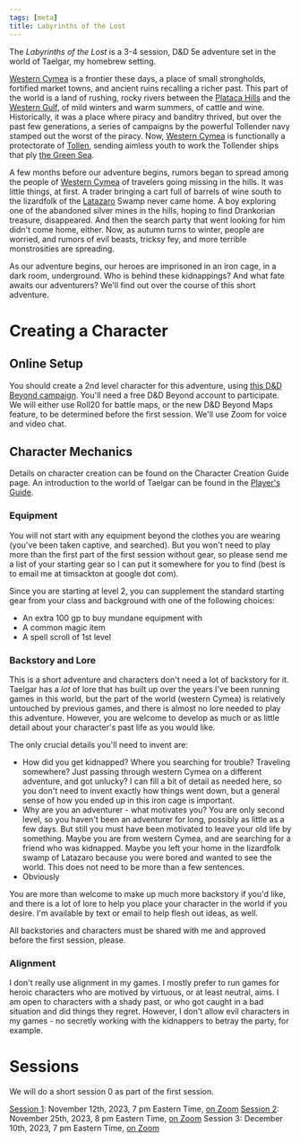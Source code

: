 ```yaml
---
tags: [meta]
title: Labyrinths of the Lost
---
```


The *Labyrinths of the Lost* is a 3-4 session, D&D 5e adventure set in the world of Taelgar, my homebrew setting. 

[Western Cymea](<../../gazetteer/western-green-sea/realms/western-cymea.md>) is a frontier these days, a place of small strongholds, fortified market towns, and ancient ruins recalling a richer past. This part of the world is a land of rushing, rocky rivers between the [Plataca Hills](<../../gazetteer/western-green-sea/cymea/plataca-hills.md>) and the [Western Gulf](<../../gazetteer/greater-sembara/western-gulf.md>), of mild winters and warm summers, of cattle and wine. Historically, it was a place where piracy and banditry thrived, but over the past few generations, a series of campaigns by the powerful Tollender navy stamped out the worst of the piracy. Now, [Western Cymea](<../../gazetteer/western-green-sea/realms/western-cymea.md>) is functionally a protectorate of [Tollen](<../../gazetteer/greater-sembara/tollen/tollen.md>), sending aimless youth to work the Tollender ships that ply [the Green Sea](<../../gazetteer/green-sea.md>). 

A few months before our adventure begins, rumors began to spread among the people of [Western Cymea](<../../gazetteer/western-green-sea/realms/western-cymea.md>) of travelers going missing in the hills. It was little things, at first. A trader bringing a cart full of barrels of wine south to the lizardfolk of the [Latazaro](<../../gazetteer/greater-sembara/latazaro.md>) Swamp never came home. A boy exploring one of the abandoned silver mines in the hills, hoping to find Drankorian treasure, disappeared. And then the search party that went looking for him didn't come home, either. Now, as autumn turns to winter, people are worried, and rumors of evil beasts, tricksy fey, and more terrible monstrosities are spreading.  

As our adventure begins, our heroes are imprisoned in an iron cage, in a dark room, underground. Who is behind these kidnappings? And what fate awaits our adventurers? We'll find out over the course of this short adventure.
# Creating a Character

## Online Setup

You should create a 2nd level character for this adventure, using [this D&D Beyond campaign](https://www.dndbeyond.com/campaigns/join/21148053946030910). You'll need a free D&D Beyond account to participate. We will either use Roll20 for battle maps, or the new D&D Beyond Maps feature, to be determined before the first session. We'll use Zoom for voice and video chat.
## Character Mechanics
Details on character creation can be found on the Character Creation Guide page. An introduction to the world of Taelgar can be found in the [Player's Guide](<../player-s-guide.md>). 
### Equipment
You will not start with any equipment beyond the clothes you are wearing (you've been taken captive, and searched). But you won't need to play more than the first part of the first session without gear, so please send me a list of your starting gear so I can put it somewhere for you to find (best is to email me at timsackton at google dot com). 

Since you are starting at level 2, you can supplement the standard starting gear from your class and background with one of the following choices:
- An extra 100 gp to buy mundane equipment with
- A common magic item
- A spell scroll of 1st level
### Backstory and Lore
This is a short adventure and characters don't need a lot of backstory for it. Taelgar has a *lot* of lore that has built up over the years I've been running games in this world, but the part of the world (western Cymea) is relatively untouched by previous games, and there is almost no lore needed to play this adventure.  However, you are welcome to develop as much or as little detail about your character's past life as you would like. 

The only crucial details you'll need to invent are:

- How did you get kidnapped? Where you searching for trouble? Traveling somewhere? Just passing through western Cymea on a different adventure, and got unlucky? I can fill a bit of detail as needed here, so you don't need to invent exactly how things went down, but a general sense of how you ended up in this iron cage is important. 
- Why are you an adventurer - what motivates you? You are only second level, so you haven't been an adventurer for long, possibly as little as a few days. But still you must have been motivated to leave your old life by something. Maybe you are from western Cymea, and are searching for a friend who was kidnapped. Maybe you left your home in the lizardfolk swamp of Latazaro because you were bored and wanted to see the world. This does not need to be more than a few sentences. 
- Obviously 

You are more than welcome to make up much more backstory if you'd like, and there is a lot of lore to help you place your character in the world if you desire. I'm available by text or email to help flesh out ideas, as well. 

All backstories and characters must be shared with me and approved before the first session, please. 
### Alignment
I don't really use alignment in my games. I mostly prefer to run games for heroic characters who are motived by virtuous, or at least neutral, aims. I am open to characters with a shady past, or who got caught in a bad situation and did things they regret. However, I don't allow evil characters in my games - no secretly working with the kidnappers to betray the party, for example.
# Sessions

We will do a short session 0 as part of the first session. 

[Session 1](<./ll-session-1.md>): November 12th, 2023, 7 pm Eastern Time, [on Zoom](https://harvard.zoom.us/j/97882884286?pwd=cmVQWjNneEkzeFl5ajk4ZDlUSm5VZz09)
[Session 2](<./ll-session-2.md>): November 25th, 2023, 8 pm Eastern Time, [on Zoom](https://harvard.zoom.us/j/97882884286?pwd=cmVQWjNneEkzeFl5ajk4ZDlUSm5VZz09)
Session 3: December 10th, 2023, 7 pm Eastern Time, [on Zoom](https://harvard.zoom.us/j/97882884286?pwd=cmVQWjNneEkzeFl5ajk4ZDlUSm5VZz09)